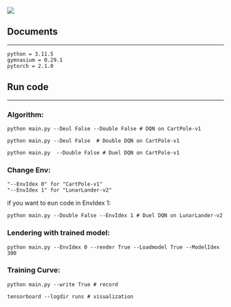 <p aligin="center">
  <img src="![image](https://github.com/mjkim001130/RL/assets/79756320/1db659da-a9bd-490e-8ac5-0ba0e8ee342f)">
</p>

## Documents

---

```
python = 3.11.5
gymnasium = 0.29.1
pytorch = 2.1.0
```

## Run code

---

### Algorithm:

```
python main.py --Deul False --Double False # DQN on CartPole-v1
```
```
python main.py --Deul False  # Double DQN on CartPole-v1
```
```
python main.py  --Double False # Duel DQN on CartPole-v1
```

### Change Env:

```
"--EnvIdex 0" for "CartPole-v1"
"--EnvIdex 1" for "LunarLander-v2"
```
if you want to eun code in EnvIdex 1:

```
python main.py --Double False --EnvIdex 1 # Duel DQN on LunarLander-v2
```

### Lendering with trained model:

```
python main.py --EnvIdex 0 --render True --Loadmodel True --ModelIdex 300 
```

### Training Curve:

```
python main.py --write True # record
```
```
tensorboard --logdir runs # visualization
```
